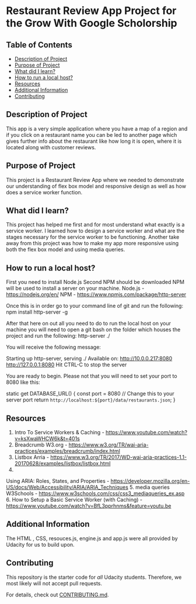# Restaurant Review App Project for the Grow With Google Scholorship

## Table of Contents

* [Description of Project](#description)
* [Purpose of Project](#purpose)
* [What did I learn?](#what)
* [How to run a local host?](#run)
* [Resources](#resources)
* [Additional Information](#additional)
* [Contributing](#contributing)

## Description of Project

This app is a very simple application where you have a map of a region and if you click on a restaurant name you can be led to another page which gives further info about the restaurant like how long it is open, where it is located along with customer reviews.

## Purpose of Project

This project is a Restaurant Review App where we needed to demonstrate our understanding of flex
box model and responsive design as well as how does a service worker function.

## What did I learn?

This project has helped me first and for most understand what exactly is a service worker. I learned how to design a service worker and what are the stages necessary for the service worker to be functioning.
Another take away from this project was how to make my app more responsive using both the flex box model and using media queries.  

## How to run a local host?

First you need to install Node.js
Second NPM should be downloaded
NPM will be used to install a server on your machine.
Node.js - https://nodejs.org/en/
NPM - https://www.npmjs.com/package/http-server

Once this is in order go to your command line of git and run the following:
npm install http-server -g

After that here on out all you need to do to run the local host on your machine you will need to open a git bash on the folder which houses the project and run the following:
http-server ./

 You will receive the following message:

 Starting up http-server, serving ./
Available on:
  http://10.0.0.217:8080
  http://127.0.0.1:8080
Hit CTRL-C to stop the server

You are ready to begin. Please not that you will need to set your port to 8080 like this:

static get DATABASE_URL() {
  const port = 8080 // Change this to your server port
  return `http://localhost:${port}/data/restaurants.json`;
}


## Resources

1. Intro To Service Workers & Caching - https://www.youtube.com/watch?v=ksXwaWHCW6k&t=401s
2. Breadcrumb W3.org - https://www.w3.org/TR/wai-aria-practices/examples/breadcrumb/index.html
3. Listbox Arria - https://www.w3.org/TR/2017/WD-wai-aria-practices-1.1-20170628/examples/listbox/listbox.html
4.
Using ARIA: Roles, States, and Properties - https://developer.mozilla.org/en-US/docs/Web/Accessibility/ARIA/ARIA_Techniques
5. media queries W3Schools - https://www.w3schools.com/css/css3_mediaqueries_ex.asp
6. How to Setup a Basic Service Worker (with Caching) - https://www.youtube.com/watch?v=BfL3pprhnms&feature=youtu.be


## Additional Information

The HTML , CSS, resouces.js, engine.js and app.js were all provided by Udacity for us to build upon.
## Contributing

This repository is the starter code for _all_ Udacity students. Therefore, we most likely will not accept pull requests.

For details, check out [CONTRIBUTING.md](CONTRIBUTING.md).
